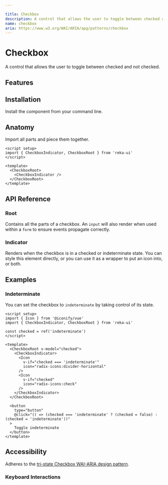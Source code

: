 ```yaml
---

title: Checkbox
description: A control that allows the user to toggle between checked and not checked.
name: checkbox
aria: https://www.w3.org/WAI/ARIA/apg/patterns/checkbox
---
```


# Checkbox

<Description>
A control that allows the user to toggle between checked and not checked.
</Description>

<ComponentPreview name="Checkbox" />

## Features

<Highlights
  :features="[
    'Supports indeterminate state.',
    'Full keyboard navigation.',
    'Can be controlled or uncontrolled.',
  ]"
/>

## Installation

Install the component from your command line.

<InstallationTabs value="reka-ui" />

## Anatomy

Import all parts and piece them together.

```vue
<script setup>
import { CheckboxIndicator, CheckboxRoot } from 'reka-ui'
</script>

<template>
  <CheckboxRoot>
    <CheckboxIndicator />
  </CheckboxRoot>
</template>
```

## API Reference

### Root

Contains all the parts of a checkbox. An `input` will also render when used within a `form` to ensure events propagate correctly.

<!-- @include: @/meta/CheckboxRoot.md -->

<DataAttributesTable
  :data="[
    {
      attribute: '[data-state]',
      values: ['checked', 'unchecked', 'indeterminate'],
    },
    {
      attribute: '[data-disabled]',
      values: 'Present when disabled',
    },
  ]"
/>

### Indicator

Renders when the checkbox is in a checked or indeterminate state. You can style this element directly, or you can use it as a wrapper to put an icon into, or both.

<!-- @include: @/meta/CheckboxIndicator.md -->

<DataAttributesTable
  :data="[
    {
      attribute: '[data-state]',
      values: ['checked', 'unchecked', 'indeterminate'],
    },
    {
      attribute: '[data-disabled]',
      values: 'Present when disabled',
    },
  ]"
/>

## Examples

### Indeterminate

You can set the checkbox to `indeterminate` by taking control of its state.

```vue line=5,9-14,16-18
<script setup>
import { Icon } from '@iconify/vue'
import { CheckboxIndicator, CheckboxRoot } from 'reka-ui'

const checked = ref('indeterminate')
</script>

<template>
  <CheckboxRoot v-model="checked">
    <CheckboxIndicator>
      <Icon
        v-if="checked === 'indeterminate'"
        icon="radix-icons:divider-horizontal"
      />
      <Icon
        v-if="checked"
        icon="radix-icons:check"
      />
    </CheckboxIndicator>
  </CheckboxRoot>

  <button
    type="button"
    @click="() => (checked === 'indeterminate' ? (checked = false) : (checked = 'indeterminate'))"
  >
    Toggle indeterminate
  </button>
</template>
```

## Accessibility

Adheres to the [tri-state Checkbox WAI-ARIA design pattern](https://www.w3.org/WAI/ARIA/apg/patterns/checkbox).

### Keyboard Interactions

<KeyboardTable
  :data="[
    {
      keys: ['Space'],
      description: 'Checks/unchecks the checkbox',
    },
  ]"
/>
